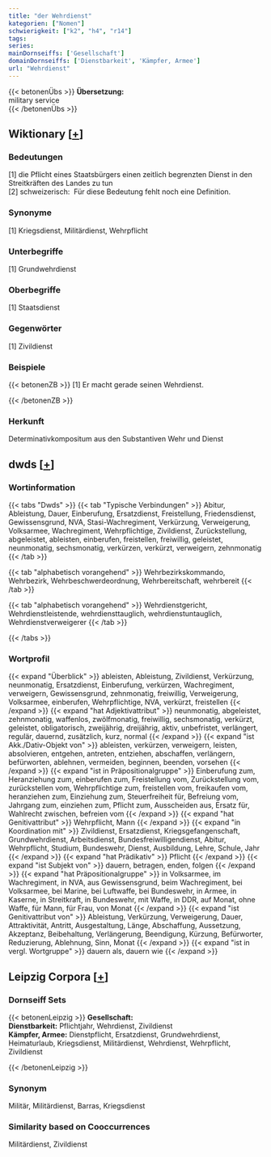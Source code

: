 ```yaml
---
title: "der Wehrdienst"
kategorien: ["Nomen"]
schwierigkeit: ["k2", "h4", "r14"]
tags:
series:
mainDornseiffs: ['Gesellschaft']
domainDornseiffs: ['Dienstbarkeit', 'Kämpfer, Armee']
url: "Wehrdienst"
---
```


{{< betonenÜbs >}}
**Übersetzung:**  
military service  
{{< /betonenÜbs >}}

## Wiktionary [[+](https://de.wiktionary.org/wiki/Wehrdienst)]

### Bedeutungen
[1] die Pflicht eines Staatsbürgers einen zeitlich begrenzten Dienst in den Streitkräften des Landes zu tun  
[2] schweizerisch:  Für diese Bedeutung fehlt noch eine Definition.  

### Synonyme
[1] Kriegsdienst, Militärdienst, Wehrpflicht  

### Unterbegriffe
[1] Grundwehrdienst  

### Oberbegriffe
[1] Staatsdienst  

### Gegenwörter
[1] Zivildienst  

### Beispiele
{{< betonenZB >}}
[1] Er macht gerade seinen Wehrdienst.  

{{< /betonenZB >}}
### Herkunft
Determinativkompositum aus den Substantiven Wehr und Dienst  



## dwds [[+](https://www.dwds.de/wb/Wehrdienst)]

### Wortinformation
{{< tabs "Dwds" >}}
{{< tab "Typische Verbindungen" >}}
Abitur, Ableistung, Dauer, Einberufung, Ersatzdienst, Freistellung, Friedensdienst, Gewissensgrund, NVA, Stasi-Wachregiment, Verkürzung, Verweigerung, Volksarmee, Wachregiment, Wehrpflichtige, Zivildienst, Zurückstellung, abgeleistet, ableisten, einberufen, freistellen, freiwillig, geleistet, neunmonatig, sechsmonatig, verkürzen, verkürzt, verweigern, zehnmonatig
{{< /tab >}}

{{< tab "alphabetisch vorangehend" >}}
Wehrbezirkskommando, Wehrbezirk, Wehrbeschwerdeordnung, Wehrbereitschaft, wehrbereit
{{< /tab >}}

{{< tab "alphabetisch vorangehend" >}}
Wehrdienstgericht, Wehrdienstleistende, wehrdiensttauglich, wehrdienstuntauglich, Wehrdienstverweigerer
{{< /tab >}}

{{< /tabs >}}

### Wortprofil
{{< expand "Überblick" >}} ableisten, Ableistung, Zivildienst, Verkürzung, neunmonatig, Ersatzdienst, Einberufung, verkürzen, Wachregiment, verweigern, Gewissensgrund, zehnmonatig, freiwillig, Verweigerung, Volksarmee, einberufen, Wehrpflichtige, NVA, verkürzt, freistellen {{< /expand >}}
{{< expand "hat Adjektivattribut" >}} neunmonatig, abgeleistet, zehnmonatig, waffenlos, zwölfmonatig, freiwillig, sechsmonatig, verkürzt, geleistet, obligatorisch, zweijährig, dreijährig, aktiv, unbefristet, verlängert, regulär, dauernd, zusätzlich, kurz, normal {{< /expand >}}
{{< expand "ist Akk./Dativ-Objekt von" >}} ableisten, verkürzen, verweigern, leisten, absolvieren, entgehen, antreten, entziehen, abschaffen, verlängern, befürworten, ablehnen, vermeiden, beginnen, beenden, vorsehen {{< /expand >}}
{{< expand "ist in Präpositionalgruppe" >}} Einberufung zum, Heranziehung zum, einberufen zum, Freistellung vom, Zurückstellung vom, zurückstellen vom, Wehrpflichtige zum, freistellen vom, freikaufen vom, heranziehen zum, Einziehung zum, Steuerfreiheit für, Befreiung vom, Jahrgang zum, einziehen zum, Pflicht zum, Ausscheiden aus, Ersatz für, Wahlrecht zwischen, befreien vom {{< /expand >}}
{{< expand "hat Genitivattribut" >}} Wehrpflicht, Mann {{< /expand >}}
{{< expand "in Koordination mit" >}} Zivildienst, Ersatzdienst, Kriegsgefangenschaft, Grundwehrdienst, Arbeitsdienst, Bundesfreiwilligendienst, Abitur, Wehrpflicht, Studium, Bundeswehr, Dienst, Ausbildung, Lehre, Schule, Jahr {{< /expand >}}
{{< expand "hat Prädikativ" >}} Pflicht {{< /expand >}}
{{< expand "ist Subjekt von" >}} dauern, betragen, enden, folgen {{< /expand >}}
{{< expand "hat Präpositionalgruppe" >}} in Volksarmee, im Wachregiment, in NVA, aus Gewissensgrund, beim Wachregiment, bei Volksarmee, bei Marine, bei Luftwaffe, bei Bundeswehr, in Armee, in Kaserne, in Streitkraft, in Bundeswehr, mit Waffe, in DDR, auf Monat, ohne Waffe, für Mann, für Frau, von Monat {{< /expand >}}
{{< expand "ist Genitivattribut von" >}} Ableistung, Verkürzung, Verweigerung, Dauer, Attraktivität, Antritt, Ausgestaltung, Länge, Abschaffung, Aussetzung, Akzeptanz, Beibehaltung, Verlängerung, Beendigung, Kürzung, Befürworter, Reduzierung, Ablehnung, Sinn, Monat {{< /expand >}}
{{< expand "ist in vergl. Wortgruppe" >}} dauern als, dauern wie {{< /expand >}}

## Leipzig Corpora [[+](https://corpora.uni-leipzig.de/en/res?word=Wehrdienst&corpusId=deu_newscrawl-public_2018)]

### Dornseiff Sets
{{< betonenLeipzig >}}
**Gesellschaft:**  
**Dienstbarkeit:** Pflichtjahr, Wehrdienst, Zivildienst  
**Kämpfer, Armee:** Dienstpflicht, Ersatzdienst, Grundwehrdienst, Heimaturlaub, Kriegsdienst, Militärdienst, Wehrdienst, Wehrpflicht, Zivildienst  

{{< /betonenLeipzig >}}

### Synonym
Militär, Militärdienst, Barras, Kriegsdienst


### Similarity based on Cooccurrences
Militärdienst, Zivildienst

